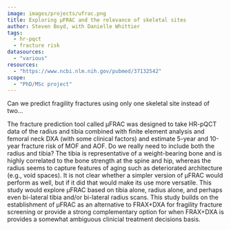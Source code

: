 ```yaml
---
image: images/projects/ufrac.png
title: Exploring µFRAC and the relevance of skeletal sites
author: Steven Boyd, with Danielle Whittier
tags:
  - hr-pqct
  - fracture risk
datasources: 
  - "various"
resources: 
  - "https://www.ncbi.nlm.nih.gov/pubmed/37132542"
scope: 
  - "PhD/MSc project"
---
```


Can we predict fragility fractures using only one skeletal site instead of two...

The fracture prediction tool called µFRAC was designed to take HR-pQCT data of the radius 
and tibia combined with finite element analysis and femoral neck DXA (with some clinical factors)
and estimate 5-year and 10-year fracture risk of MOF and AOF. Do we really need to include both
the radius and tibia? The tibia is representative of a weight-bearing bone and is highly correlated
to the bone strength at the spine and hip, whereas the radius seems to capture features of aging
such as deteriorated architecture (e.g., void spaces). It is not clear whether a simpler version of
µFRAC would perform as well, but if it did that would make its use more versatile. This study would
explore µFRAC based on tibia alone, radius alone, and perhaps even bi-lateral tibia and/or bi-lateral
radius scans. This study builds on the establishment of µFRAC as an alternative to FRAX+DXA for fragility
fracture screening or provide a strong complementary option for when FRAX+DXA is provides a somewhat 
ambiguous clinicial treatment decisions basis.
